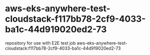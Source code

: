 # aws-eks-anywhere-test-cloudstack-f117bb78-2cf9-4033-ba1c-44d919020ed2-73
repository for use with E2E test job aws-eks-anywhere-test-cloudstack:f117bb78-2cf9-4033-ba1c-44d919020ed2-73
